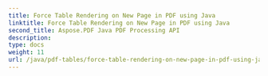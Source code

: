 ```yaml
---
title: Force Table Rendering on New Page in PDF using Java
linktitle: Force Table Rendering on New Page in PDF using Java
second_title: Aspose.PDF Java PDF Processing API
description: 
type: docs
weight: 11
url: /java/pdf-tables/force-table-rendering-on-new-page-in-pdf-using-java/
---
```

